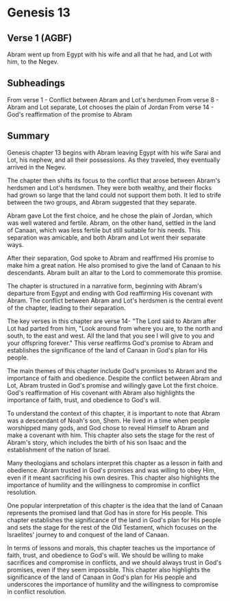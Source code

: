 # Genesis 13

## Verse 1 (AGBF)

Abram went up from Egypt with his wife and all that he had, and Lot with him, to the Negev.

## Subheadings

From verse 1 - Conflict between Abram and Lot's herdsmen
From verse 8 - Abram and Lot separate, Lot chooses the plain of Jordan
From verse 14 - God's reaffirmation of the promise to Abram

## Summary

Genesis chapter 13 begins with Abram leaving Egypt with his wife Sarai and Lot, his nephew, and all their possessions. As they traveled, they eventually arrived in the Negev. 

The chapter then shifts its focus to the conflict that arose between Abram's herdsmen and Lot's herdsmen. They were both wealthy, and their flocks had grown so large that the land could not support them both. It led to strife between the two groups, and Abram suggested that they separate. 

Abram gave Lot the first choice, and he chose the plain of Jordan, which was well watered and fertile. Abram, on the other hand, settled in the land of Canaan, which was less fertile but still suitable for his needs. This separation was amicable, and both Abram and Lot went their separate ways. 

After their separation, God spoke to Abram and reaffirmed His promise to make him a great nation. He also promised to give the land of Canaan to his descendants. Abram built an altar to the Lord to commemorate this promise. 

The chapter is structured in a narrative form, beginning with Abram's departure from Egypt and ending with God reaffirming His covenant with Abram. The conflict between Abram and Lot's herdsmen is the central event of the chapter, leading to their separation. 

The key verses in this chapter are verse 14- "The Lord said to Abram after Lot had parted from him, "Look around from where you are, to the north and south, to the east and west. All the land that you see I will give to you and your offspring forever." This verse reaffirms God's promise to Abram and establishes the significance of the land of Canaan in God's plan for His people.

The main themes of this chapter include God's promises to Abram and the importance of faith and obedience. Despite the conflict between Abram and Lot, Abram trusted in God's promise and willingly gave Lot the first choice. God's reaffirmation of His covenant with Abram also highlights the importance of faith, trust, and obedience to God's will. 

To understand the context of this chapter, it is important to note that Abram was a descendant of Noah's son, Shem. He lived in a time when people worshipped many gods, and God chose to reveal Himself to Abram and make a covenant with him. This chapter also sets the stage for the rest of Abram's story, which includes the birth of his son Isaac and the establishment of the nation of Israel.

Many theologians and scholars interpret this chapter as a lesson in faith and obedience. Abram trusted in God's promises and was willing to obey Him, even if it meant sacrificing his own desires. This chapter also highlights the importance of humility and the willingness to compromise in conflict resolution.

One popular interpretation of this chapter is the idea that the land of Canaan represents the promised land that God has in store for His people. This chapter establishes the significance of the land in God's plan for His people and sets the stage for the rest of the Old Testament, which focuses on the Israelites' journey to and conquest of the land of Canaan.

In terms of lessons and morals, this chapter teaches us the importance of faith, trust, and obedience to God's will. We should be willing to make sacrifices and compromise in conflicts, and we should always trust in God's promises, even if they seem impossible. This chapter also highlights the significance of the land of Canaan in God's plan for His people and underscores the importance of humility and the willingness to compromise in conflict resolution.